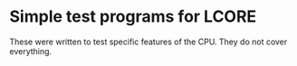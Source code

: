 # Simple test programs for LCORE

These were written to test specific features of the CPU. They do not cover everything.
